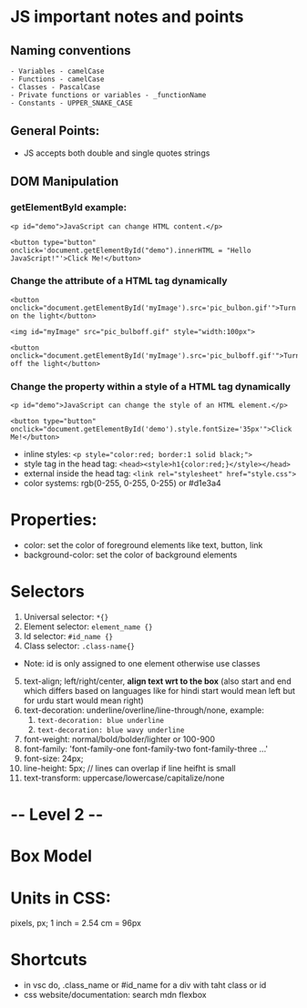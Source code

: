 # JS important notes and points
## Naming conventions
    - Variables - camelCase
    - Functions - camelCase
    - Classes - PascalCase
    - Private functions or variables - _functionName
    - Constants - UPPER_SNAKE_CASE

## General Points:
- JS accepts both double and single quotes strings

## DOM Manipulation
### getElementById example:
```
<p id="demo">JavaScript can change HTML content.</p>

<button type="button" onclick='document.getElementById("demo").innerHTML = "Hello JavaScript!"'>Click Me!</button>

```
### Change the attribute of a HTML tag dynamically
```
<button onclick="document.getElementById('myImage').src='pic_bulbon.gif'">Turn on the light</button>

<img id="myImage" src="pic_bulboff.gif" style="width:100px">

<button onclick="document.getElementById('myImage').src='pic_bulboff.gif'">Turn off the light</button>
```
### Change the property within a style of a HTML tag dynamically
```
<p id="demo">JavaScript can change the style of an HTML element.</p>

<button type="button" onclick="document.getElementById('demo').style.fontSize='35px'">Click Me!</button>
```

- inline styles: `<p style="color:red; border:1 solid black;">`
- style tag in the head tag: `<head><style>h1{color:red;}</style></head>`
- external inside the head tag: `<link rel="stylesheet" href="style.css">`
- color systems: rgb(0-255, 0-255, 0-255) or #d1e3a4

# Properties:
- color: set the color of foreground elements like text, button, link
- background-color: set the color of background elements

# Selectors
1. Universal selector: `*{}`
2. Element selector: `element_name {}`
3. Id selector: `#id_name {}`
4. Class selector: `.class-name{}`
- Note: id is only assigned to one element otherwise use classes
5. text-align; left/right/center, **align text wrt to the box** (also start and end which differs based on languages like for hindi start would mean left but for urdu start would mean right)
6. text-decoration: underline/overline/line-through/none, example:
    1. `text-decoration: blue underline`
    2. `text-decoration: blue wavy underline`
7. font-weight: normal/bold/bolder/lighter or 100-900
8. font-family: 'font-family-one font-family-two font-family-three ...'
9. font-size: 24px;
10. line-height: 5px; // lines can overlap if line heifht is small
11. text-transform: uppercase/lowercase/capitalize/none
# -- Level 2 -- 
# Box Model

# Units in CSS:
pixels, px; 1 inch = 2.54 cm = 96px

# Shortcuts
- in vsc do, .class_name or #id_name for a div with taht class or id
- css website/documentation: search mdn flexbox
